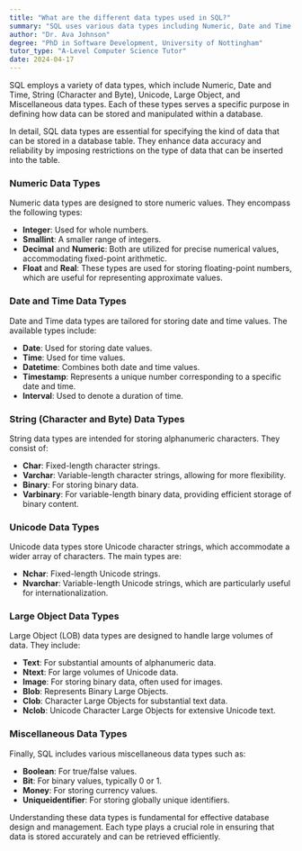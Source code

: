 ```yaml
---
title: "What are the different data types used in SQL?"
summary: "SQL uses various data types including Numeric, Date and Time, String (Character and Byte), Unicode, Large Object, and Miscellaneous data types."
author: "Dr. Ava Johnson"
degree: "PhD in Software Development, University of Nottingham"
tutor_type: "A-Level Computer Science Tutor"
date: 2024-04-17
---
```


SQL employs a variety of data types, which include Numeric, Date and Time, String (Character and Byte), Unicode, Large Object, and Miscellaneous data types. Each of these types serves a specific purpose in defining how data can be stored and manipulated within a database.

In detail, SQL data types are essential for specifying the kind of data that can be stored in a database table. They enhance data accuracy and reliability by imposing restrictions on the type of data that can be inserted into the table.

### Numeric Data Types
Numeric data types are designed to store numeric values. They encompass the following types:

- **Integer**: Used for whole numbers.
- **Smallint**: A smaller range of integers.
- **Decimal** and **Numeric**: Both are utilized for precise numerical values, accommodating fixed-point arithmetic.
- **Float** and **Real**: These types are used for storing floating-point numbers, which are useful for representing approximate values.

### Date and Time Data Types
Date and Time data types are tailored for storing date and time values. The available types include:

- **Date**: Used for storing date values.
- **Time**: Used for time values.
- **Datetime**: Combines both date and time values.
- **Timestamp**: Represents a unique number corresponding to a specific date and time.
- **Interval**: Used to denote a duration of time.

### String (Character and Byte) Data Types
String data types are intended for storing alphanumeric characters. They consist of:

- **Char**: Fixed-length character strings.
- **Varchar**: Variable-length character strings, allowing for more flexibility.
- **Binary**: For storing binary data.
- **Varbinary**: For variable-length binary data, providing efficient storage of binary content.

### Unicode Data Types
Unicode data types store Unicode character strings, which accommodate a wider array of characters. The main types are:

- **Nchar**: Fixed-length Unicode strings.
- **Nvarchar**: Variable-length Unicode strings, which are particularly useful for internationalization.

### Large Object Data Types
Large Object (LOB) data types are designed to handle large volumes of data. They include:

- **Text**: For substantial amounts of alphanumeric data.
- **Ntext**: For large volumes of Unicode data.
- **Image**: For storing binary data, often used for images.
- **Blob**: Represents Binary Large Objects.
- **Clob**: Character Large Objects for substantial text data.
- **Nclob**: Unicode Character Large Objects for extensive Unicode text.

### Miscellaneous Data Types
Finally, SQL includes various miscellaneous data types such as:

- **Boolean**: For true/false values.
- **Bit**: For binary values, typically 0 or 1.
- **Money**: For storing currency values.
- **Uniqueidentifier**: For storing globally unique identifiers.

Understanding these data types is fundamental for effective database design and management. Each type plays a crucial role in ensuring that data is stored accurately and can be retrieved efficiently.
    